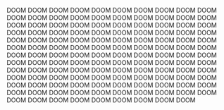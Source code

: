 DOOM
DOOM
DOOM
DOOM
DOOM
DOOM
DOOM
DOOM
DOOM
DOOM
DOOM
DOOM
DOOM
DOOM
DOOM
DOOM
DOOM
DOOM
DOOM
DOOM
DOOM
DOOM
DOOM
DOOM
DOOM
DOOM
DOOM
DOOM
DOOM
DOOM
DOOM
DOOM
DOOM
DOOM
DOOM
DOOM
DOOM
DOOM
DOOM
DOOM
DOOM
DOOM
DOOM
DOOM
DOOM
DOOM
DOOM
DOOM
DOOM
DOOM
DOOM
DOOM
DOOM
DOOM
DOOM
DOOM
DOOM
DOOM
DOOM
DOOM
DOOM
DOOM
DOOM
DOOM
DOOM
DOOM
DOOM
DOOM
DOOM
DOOM
DOOM
DOOM
DOOM
DOOM
DOOM
DOOM
DOOM
DOOM
DOOM
DOOM
DOOM
DOOM
DOOM
DOOM
DOOM
DOOM
DOOM
DOOM
DOOM
DOOM
DOOM
DOOM
DOOM
DOOM
DOOM
DOOM
DOOM
DOOM
DOOM
DOOM
DOOM
DOOM
DOOM
DOOM
DOOM
DOOM
DOOM
DOOM
DOOM
DOOM
DOOM
DOOM
DOOM
DOOM
DOOM
DOOM
DOOM
DOOM
DOOM
DOOM
DOOM
DOOM
DOOM
DOOM
DOOM
DOOM
DOOM
DOOM
DOOM